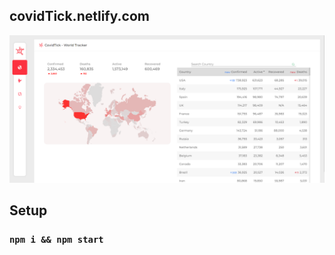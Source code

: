 
## covidTick.netlify.com

![Alt text](/public/screenshot.PNG?raw=true "website screenshot")


## Setup

### `npm i && npm start`
